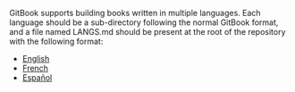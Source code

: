 GitBook supports building books written in multiple languages. Each language should be a sub-directory following the normal GitBook format, and a file named LANGS.md should be present at the root of the repository with the following format:

* [English](en/)
* [French](fr/)
* [Español](es/)

